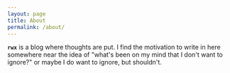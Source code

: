 ```yaml
---
layout: page
title: About
permalink: /about/
---
```


**`rwx`** is a blog where thoughts are put. I find the motivation to write in here somewhere near the idea of "what's been on my mind that I don't want to ignore?" or maybe I do want to ignore, but shouldn't.

